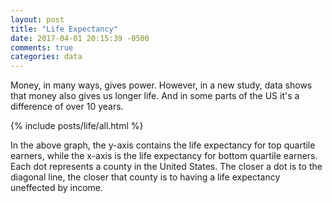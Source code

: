 ```yaml
---
layout: post
title: "Life Expectancy"
date: 2017-04-01 20:15:39 -0500
comments: true
categories: data
---
```


Money, in many ways, gives power. However, in a new study, data shows that money also gives us longer life. And in some parts of the US it's a difference of over 10 years.

<!-- more -->

{% include posts/life/all.html %}

In the above graph, the y-axis contains the life expectancy for top quartile earners, while the x-axis is the life expectancy for bottom quartile earners. Each dot represents a county in the United States. The closer a dot is to the diagonal line, the closer that county is to having a life expectancy uneffected by income.

